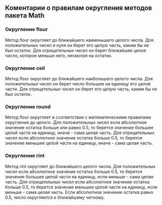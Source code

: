 ## Коментарии о правилам округления методов пакета Math

### Округление flour

Метод flour округляет до ближайшего наименьшего целого числа.
Для положительных чисел и нуля он берет его целую часть, каким бы не был остаток.
Для отрицательных чисел он берет ближайшее целое число, которое меньше него, несмотря на остаток.

### Округление ceil

Метод flour округляет до ближайшего наибольшего целого числа.
Для положительных чисел он берет число большее на единицу его целой части.
Для отрицательных чисел он берет его целую часть, каким бы не был остаток.

### Округление round

Метод flour округляет в ссответствии с математическими правилами округления до целого.
Для положительных чисел если абсолютное значение остатка больше или равно 0.5,
то берется значение большее целой части на единицу, иначе - сама целая часть.
Для отрицательных чисел если абсолютное значение остатка больше 0.5,
то берется значение меньшее целой части на единицу, иначе - сама целая часть.

### Округление rint

Метод rint округляет до ближайшего целого числа.
Для положительных чисел если абсолютное значение остатка больше 0.5,
то берется значение большее целой части на единицу, если меньше - сама целая часть.
Для отрицательных чисел если абсолютное значение остатка больше 0.5,
то берется значение меньшее целой части на единицу, если меньше - сама целая часть.
Если абсолютное значение остатка равно 0.5, число округляется к ближайшему четному.